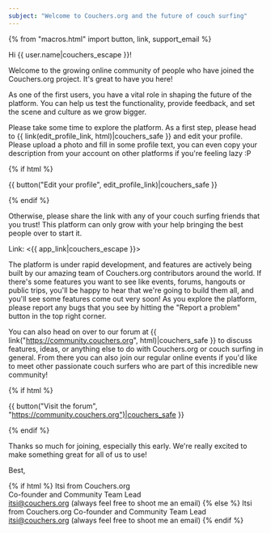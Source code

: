 ```yaml
---
subject: "Welcome to Couchers.org and the future of couch surfing"
---
```


{% from "macros.html" import button, link, support_email %}

Hi {{ user.name|couchers_escape }}!

Welcome to the growing online community of people who have joined the Couchers.org project. It's great to have you here!

As one of the first users, you have a vital role in shaping the future of the platform. You can help us test the functionality, provide feedback, and set the scene and culture as we grow bigger.

Please take some time to explore the platform. As a first step, please head to {{ link(edit_profile_link, html)|couchers_safe }} and edit your profile. Please upload a photo and fill in some profile text, you can even copy your description from your account on other platforms if you're feeling lazy :P

{% if html %}

{{ button("Edit your profile", edit_profile_link)|couchers_safe }}

{% endif %}

Otherwise, please share the link with any of your couch surfing friends that you trust! This platform can only grow with your help bringing the best people over to start it.

Link: <{{ app_link|couchers_escape }}>

The platform is under rapid development, and features are actively being built by our amazing team of Couchers.org contributors around the world. If there's some features you want to see like events, forums, hangouts or public trips, you'll be happy to hear that we're going to build them all, and you'll see some features come out very soon! As you explore the platform, please report any bugs that you see by hitting the "Report a problem" button in the top right corner.

You can also head on over to our forum at {{ link("https://community.couchers.org", html)|couchers_safe }} to discuss features, ideas, or anything else to do with Couchers.org or couch surfing in general. From there you can also join our regular online events if you'd like to meet other passionate couch surfers who are part of this incredible new community!

{% if html %}

{{ button("Visit the forum", "https://community.couchers.org")|couchers_safe }}

{% endif %}

Thanks so much for joining, especially this early. We're really excited to make something great for all of us to use!


Best,

{% if html %}
Itsi from Couchers.org<br />
Co-founder and Community Team Lead<br />
<a href="mailto:itsi@couchers.org">itsi@couchers.org</a> (always feel free to shoot me an email)
{% else %}
Itsi from Couchers.org
Co-founder and Community Team Lead
<itsi@couchers.org> (always feel free to shoot me an email)
{% endif %}
